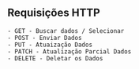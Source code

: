 ## Requisições HTTP

    - GET - Buscar dados / Selecionar
    - POST - Enviar Dados
    - PUT - Atuaização Dados
    - PATCH - Atualização Parcial Dados
    - DELETE - Deletar os Dados